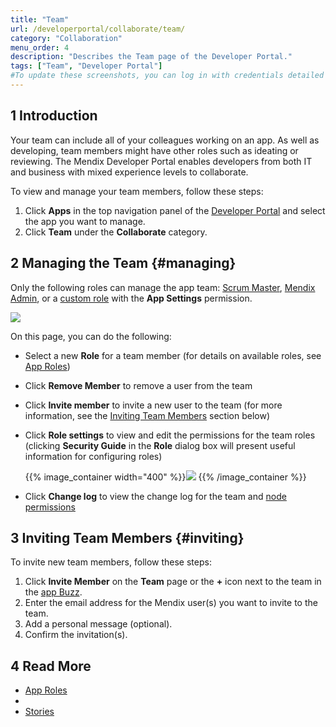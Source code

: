 ```yaml
---
title: "Team"
url: /developerportal/collaborate/team/
category: "Collaboration"
menu_order: 4
description: "Describes the Team page of the Developer Portal."
tags: ["Team", "Developer Portal"]
#To update these screenshots, you can log in with credentials detailed in How to Update Screenshots Using Team Apps.
---
```


## 1 Introduction

Your team can include all of your colleagues working on an app. As well as developing, team members might have other roles such as ideating or reviewing. The Mendix Developer Portal enables developers from both IT and business with mixed experience levels to collaborate.

To view and manage your team members, follow these steps:

1. Click **Apps** in the top navigation panel of the [Developer Portal](http://sprintr.home.mendix.com) and select the app you want to manage.
2. Click **Team** under the **Collaborate** category.

## 2 Managing the Team {#managing}

Only the following roles can manage the app team: [Scrum Master](/developerportal/collaborate/app-roles/#team-roles), [Mendix Admin](/developerportal/control-center/), or a [custom role](/developerportal/collaborate/app-roles/#team-roles) with  the **App Settings** permission.

![](/attachments/developerportal/collaborate/team/team.jpg)

On this page, you can do the following:

* Select a new **Role** for a team member (for details on available roles, see [App Roles](/developerportal/collaborate/app-roles/))
* Click **Remove Member** to remove a user from the team
* Click **Invite member** to invite a new user to the team (for more information, see the [Inviting Team Members](#inviting) section below)
*  Click **Role settings** to view and edit the permissions for the team roles (clicking **Security Guide** in the **Role** dialog box will present useful information for configuring roles)

	{{% image_container width="400" %}}![](/attachments/developerportal/collaborate/team/role-settings.png)
	{{% /image_container %}}

* Click **Change log** to view the change log for the team and [node permissions](/developerportal/deploy/node-permissions/)

## 3 Inviting Team Members {#inviting}

To invite new team members, follow these steps:

1. Click **Invite Member** on the **Team** page or the **+** icon next to the team in the [app Buzz](/developerportal/collaborate/buzz/#app-buzz).
2. Enter the email address for the Mendix user(s) you want to invite to the team.
3. Add a personal message (optional).
4. Confirm the invitation(s).

## 4 Read More

* [App Roles](/developerportal/collaborate/app-roles/)
* 
* [Stories](/developerportal/collaborate/stories/)
